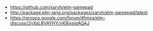 - https://github.com/xarvh/elm-gamepad
- http://package.elm-lang.org/packages/xarvh/elm-gamepad/latest
- https://groups.google.com/forum/#!msg/elm-discuss/2nXaL8VAYHY/xKBixsiqAQAJ
